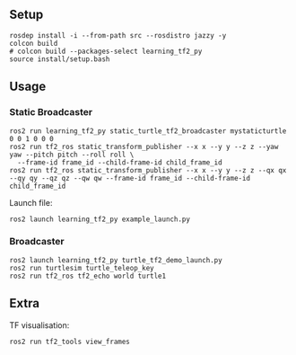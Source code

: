 ## Setup

```shell
rosdep install -i --from-path src --rosdistro jazzy -y
colcon build
# colcon build --packages-select learning_tf2_py
source install/setup.bash
```

## Usage

### Static Broadcaster

```shell
ros2 run learning_tf2_py static_turtle_tf2_broadcaster mystaticturtle 0 0 1 0 0 0
ros2 run tf2_ros static_transform_publisher --x x --y y --z z --yaw yaw --pitch pitch --roll roll \
  --frame-id frame_id --child-frame-id child_frame_id
ros2 run tf2_ros static_transform_publisher --x x --y y --z z --qx qx --qy qy --qz qz --qw qw --frame-id frame_id --child-frame-id child_frame_id  
```



Launch file:

```shell
ros2 launch learning_tf2_py example_launch.py
```

### Broadcaster

```shell
ros2 launch learning_tf2_py turtle_tf2_demo_launch.py
ros2 run turtlesim turtle_teleop_key
ros2 run tf2_ros tf2_echo world turtle1
```

## Extra

TF visualisation:

```shell
ros2 run tf2_tools view_frames
```